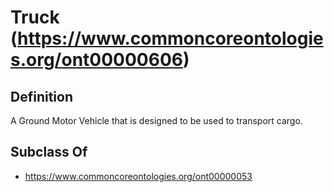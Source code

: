 # Truck (https://www.commoncoreontologies.org/ont00000606)

## Definition
A Ground Motor Vehicle that is designed to be used to transport cargo.

## Subclass Of
- https://www.commoncoreontologies.org/ont00000053

